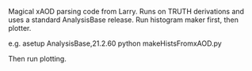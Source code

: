 Magical xAOD parsing code from Larry. Runs on TRUTH derivations and uses a standard AnalysisBase release. Run histogram maker first, then plotter.

e.g.
asetup AnalysisBase,21.2.60
python makeHistsFromxAOD.py

Then run plotting.
